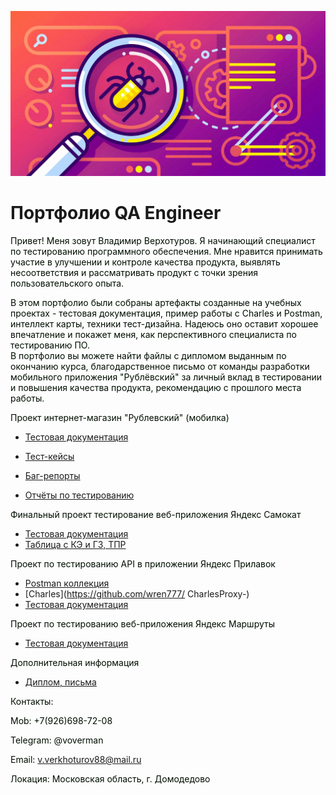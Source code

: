 ![Header](https://github.com/wren777/wren777/blob/main/assets/quality-assurance-application-development-2048x1075.jpg)

# Портфолио QA Engineer 

<font color=»white»>Привет! Меня зовут Владимир Верхотуров. Я начинающий специалист по тестированию программного обеспечения. Мне нравится принимать участие в улучшении и контроле качества продукта, выявлять несоответствия и рассматривать продукт с точки зрения пользовательского опыта.  
</font>

<font color=»white»> В этом портфолио были собраны артефакты созданные на учебных проектах - тестовая документация, пример работы с Charles и Postman, интеллект карты, техники тест-дизайна. Надеюсь оно оставит хорошее впечатление и покажет меня, как перспективного специалиста по тестированию ПО.  
В портфолио вы можете найти файлы с дипломом выданным по окончанию курса, благодарственное письмо от команды разработки мобильного приложения "Рублёвский" за личный вклад в тестировании и повышения качества продукта, рекомендацию с прошлого места работы. 


</font>

<font color=»white»>Проект интернет-магазин "Рублевский" (мобилка)
</font>

- [Тестовая документация](https://github.com/wren777/Test_Doc_Rublevsky)

- [Тест-кейсы](https://github.com/wren777/TestCase)
- [Баг-репорты](https://github.com/wren777/BugReport)
- [Отчёты по тестированию](https://github.com/wren777/Testing-Report)

<font color=»white»>Финальный проект тестирование веб-приложения Яндекс Самокат  
</font>

- [Тестовая документация](https://github.com/wren777/Mindemap-and-BlockDiagram)
- [Таблица с КЭ и ГЗ, ТПР](https://github.com/wren777/Test-desinger)


 <font color=»white»>Проект по тестированию API в приложении Яндекс Прилавок
</font>

- [Postman коллекция](https://github.com/wren777/Postman-Collection)
- [Charles](https://github.com/wren777/
CharlesProxy-)
- [Тестовая документация](https://github.com/wren777/Testing-Report)

<font color=»white»>Проект по тестированию веб-приложения Яндекс Маршруты
</font>

- [Тестовая документация](https://github.com/wren777/BugReport)


<font color=»white»>Дополнительная информация 
</font>

- [Диплом, письма](https://github.com/wren777/additional-information)  


<font color=»white»>Контакты:
</font>

<font color=»white»>Mob: +7(926)698-72-08 
</font>

<font color=»white»>Telegram: @voverman 
</font>

<font color=»white»>Email: v.verkhoturov88@mail.ru
</font>

<font color=»white»>Локация: Московская область, г. Домодедово 
</font>


